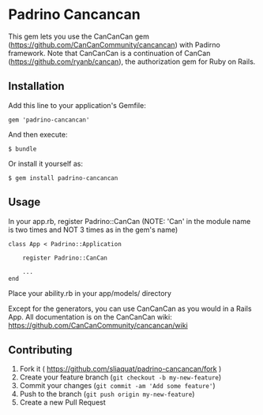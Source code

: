 # Padrino Cancancan

This gem lets you use the CanCanCan gem (https://github.com/CanCanCommunity/cancancan) with Padirno framework. Note that CanCanCan is a continuation of CanCan (https://github.com/ryanb/cancan), the authorization gem for Ruby on Rails. 

## Installation

Add this line to your application's Gemfile:

    gem 'padrino-cancancan'

And then execute:

    $ bundle

Or install it yourself as:

    $ gem install padrino-cancancan

## Usage

In your app.rb, register Padrino::CanCan   (NOTE: 'Can' in the module name is two times and NOT 3 times as in the gem's name)

    class App < Padrino::Application
       
        register Padrino::CanCan
       
        ...
    end
    
Place your ability.rb in your app/models/ directory

Except for the generators, you can use CanCanCan as you would in a Rails App.
All documentation is on the CanCanCan wiki: https://github.com/CanCanCommunity/cancancan/wiki

## Contributing

1. Fork it ( https://github.com/sliaquat/padrino-cancancan/fork )
2. Create your feature branch (`git checkout -b my-new-feature`)
3. Commit your changes (`git commit -am 'Add some feature'`)
4. Push to the branch (`git push origin my-new-feature`)
5. Create a new Pull Request
